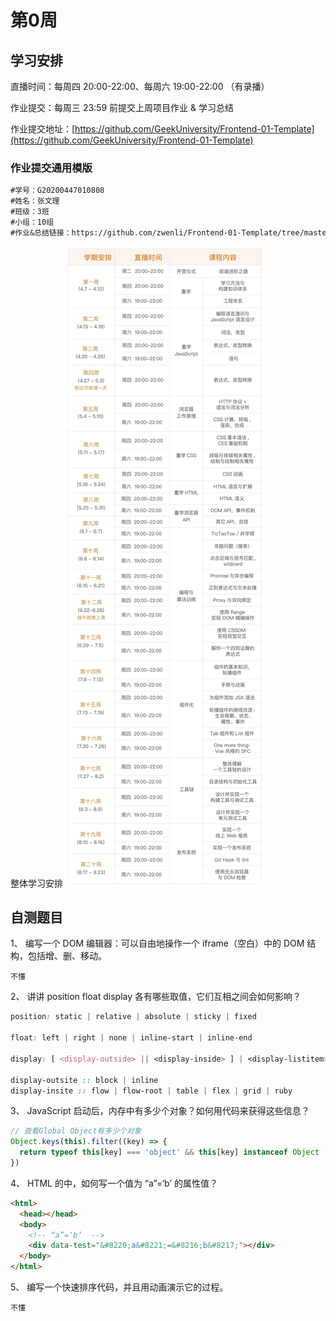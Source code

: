 # 第0周

## 学习安排

直播时间：每周四 20:00-22:00、每周六 19:00-22:00 （有录播）

作业提交：每周三 23:59 前提交上周项目作业 & 学习总结

作业提交地址：[https://github.com/GeekUniversity/Frontend-01-Template](https://github.com/GeekUniversity/Frontend-01-Template)

### 作业提交通用模版

```md
#学号：G20200447010808
#姓名：张文理
#班级：3班
#小组：10组
#作业&总结链接：https://github.com/zwenli/Frontend-01-Template/tree/master/week01
```

整体学习安排
![整体学习安排](./整体学习安排.png)

## 自测题目

1、 编写一个 DOM 编辑器：可以自由地操作一个 iframe（空白）中的 DOM 结构，包括增、删、移动。

```
不懂
```

2、 讲讲 position float display 各有哪些取值，它们互相之间会如何影响？

```css
position: static | relative | absolute | sticky | fixed

float: left | right | none | inline-start | inline-end

display: [ <display-outside> || <display-inside> ] | <display-listitem> | <display-internal> | <display-box> | <display-legacy>

display-outsite :: block | inline
display-insite :: flow | flow-root | table | flex | grid | ruby
```

3、 JavaScript 启动后，内存中有多少个对象？如何用代码来获得这些信息？

```js
// 查看Global Object有多少个对象
Object.keys(this).filter((key) => {
  return typeof this[key] === 'object' && this[key] instanceof Object
})

```

4、 HTML 的中，如何写一个值为 “a”=‘b’ 的属性值？

```html
<html>
  <head></head>
  <body>
    <!-- “a”=‘b’  -->
    <div data-test="&#8220;a&#8221;=&#8216;b&#8217;"></div>
  </body>
</html>
```

5、 编写一个快速排序代码，并且用动画演示它的过程。

```
不懂
```
